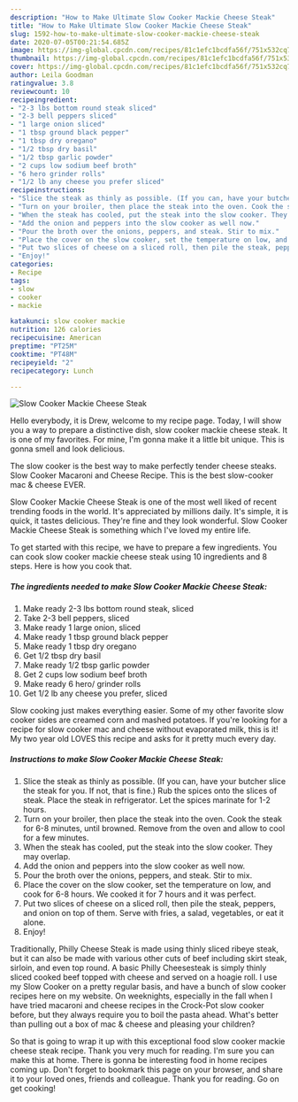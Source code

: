 ```yaml
---
description: "How to Make Ultimate Slow Cooker Mackie Cheese Steak"
title: "How to Make Ultimate Slow Cooker Mackie Cheese Steak"
slug: 1592-how-to-make-ultimate-slow-cooker-mackie-cheese-steak
date: 2020-07-05T00:21:54.685Z
image: https://img-global.cpcdn.com/recipes/81c1efc1bcdfa56f/751x532cq70/slow-cooker-mackie-cheese-steak-recipe-main-photo.jpg
thumbnail: https://img-global.cpcdn.com/recipes/81c1efc1bcdfa56f/751x532cq70/slow-cooker-mackie-cheese-steak-recipe-main-photo.jpg
cover: https://img-global.cpcdn.com/recipes/81c1efc1bcdfa56f/751x532cq70/slow-cooker-mackie-cheese-steak-recipe-main-photo.jpg
author: Leila Goodman
ratingvalue: 3.8
reviewcount: 10
recipeingredient:
- "2-3 lbs bottom round steak sliced"
- "2-3 bell peppers sliced"
- "1 large onion sliced"
- "1 tbsp ground black pepper"
- "1 tbsp dry oregano"
- "1/2 tbsp dry basil"
- "1/2 tbsp garlic powder"
- "2 cups low sodium beef broth"
- "6 hero grinder rolls"
- "1/2 lb any cheese you prefer sliced"
recipeinstructions:
- "Slice the steak as thinly as possible. (If you can, have your butcher slice the steak for you. If not, that is fine.) Rub the spices onto the slices of steak. Place the steak in refrigerator. Let the spices marinate for 1-2 hours."
- "Turn on your broiler, then place the steak into the oven. Cook the steak for 6-8 minutes, until browned. Remove from the oven and allow to cool for a few minutes."
- "When the steak has cooled, put the steak into the slow cooker. They may overlap."
- "Add the onion and peppers into the slow cooker as well now."
- "Pour the broth over the onions, peppers, and steak. Stir to mix."
- "Place the cover on the slow cooker, set the temperature on low, and cook for 6-8 hours. We cooked it for 7 hours and it was perfect."
- "Put two slices of cheese on a sliced roll, then pile the steak, peppers, and onion on top of them. Serve with fries, a salad, vegetables, or eat it alone."
- "Enjoy!"
categories:
- Recipe
tags:
- slow
- cooker
- mackie

katakunci: slow cooker mackie 
nutrition: 126 calories
recipecuisine: American
preptime: "PT25M"
cooktime: "PT48M"
recipeyield: "2"
recipecategory: Lunch

---
```



![Slow Cooker Mackie Cheese Steak](https://img-global.cpcdn.com/recipes/81c1efc1bcdfa56f/751x532cq70/slow-cooker-mackie-cheese-steak-recipe-main-photo.jpg)

Hello everybody, it is Drew, welcome to my recipe page. Today, I will show you a way to prepare a distinctive dish, slow cooker mackie cheese steak. It is one of my favorites. For mine, I'm gonna make it a little bit unique. This is gonna smell and look delicious.

The slow cooker is the best way to make perfectly tender cheese steaks. Slow Cooker Macaroni and Cheese Recipe. This is the best slow-cooker mac &amp; cheese EVER.

Slow Cooker Mackie Cheese Steak is one of the most well liked of recent trending foods in the world. It's appreciated by millions daily. It's simple, it is quick, it tastes delicious. They're fine and they look wonderful. Slow Cooker Mackie Cheese Steak is something which I've loved my entire life.


To get started with this recipe, we have to prepare a few ingredients. You can cook slow cooker mackie cheese steak using 10 ingredients and 8 steps. Here is how you cook that.

<!--inarticleads1-->

##### The ingredients needed to make Slow Cooker Mackie Cheese Steak:

1. Make ready 2-3 lbs bottom round steak, sliced
1. Take 2-3 bell peppers, sliced
1. Make ready 1 large onion, sliced
1. Make ready 1 tbsp ground black pepper
1. Make ready 1 tbsp dry oregano
1. Get 1/2 tbsp dry basil
1. Make ready 1/2 tbsp garlic powder
1. Get 2 cups low sodium beef broth
1. Make ready 6 hero/ grinder rolls
1. Get 1/2 lb any cheese you prefer, sliced


Slow cooking just makes everything easier. Some of my other favorite slow cooker sides are creamed corn and mashed potatoes. If you&#39;re looking for a recipe for slow cooker mac and cheese without evaporated milk, this is it! My two year old LOVES this recipe and asks for it pretty much every day. 

<!--inarticleads2-->

##### Instructions to make Slow Cooker Mackie Cheese Steak:

1. Slice the steak as thinly as possible. (If you can, have your butcher slice the steak for you. If not, that is fine.) Rub the spices onto the slices of steak. Place the steak in refrigerator. Let the spices marinate for 1-2 hours.
1. Turn on your broiler, then place the steak into the oven. Cook the steak for 6-8 minutes, until browned. Remove from the oven and allow to cool for a few minutes.
1. When the steak has cooled, put the steak into the slow cooker. They may overlap.
1. Add the onion and peppers into the slow cooker as well now.
1. Pour the broth over the onions, peppers, and steak. Stir to mix.
1. Place the cover on the slow cooker, set the temperature on low, and cook for 6-8 hours. We cooked it for 7 hours and it was perfect.
1. Put two slices of cheese on a sliced roll, then pile the steak, peppers, and onion on top of them. Serve with fries, a salad, vegetables, or eat it alone.
1. Enjoy!


Traditionally, Philly Cheese Steak is made using thinly sliced ribeye steak, but it can also be made with various other cuts of beef including skirt steak, sirloin, and even top round. A basic Philly Cheesesteak is simply thinly sliced cooked beef topped with cheese and served on a hoagie roll. I use my Slow Cooker on a pretty regular basis, and have a bunch of slow cooker recipes here on my website. On weeknights, especially in the fall when I have tried macaroni and cheese recipes in the Crock-Pot slow cooker before, but they always require you to boil the pasta ahead. What&#39;s better than pulling out a box of mac &amp; cheese and pleasing your children? 

So that is going to wrap it up with this exceptional food slow cooker mackie cheese steak recipe. Thank you very much for reading. I'm sure you can make this at home. There is gonna be interesting food in home recipes coming up. Don't forget to bookmark this page on your browser, and share it to your loved ones, friends and colleague. Thank you for reading. Go on get cooking!
